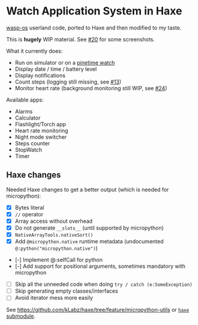 # Watch Application System in Haxe

[wasp-os](https://github.com/daniel-thompson/wasp-os) userland code, ported to Haxe and then modified to my taste.

This is **hugely** WIP material. See [#20](/../../issues/20) for some screenshots.

What it currently does:
* Run on simulator or on a [pinetime watch](https://www.pine64.org/pinetime/)
* Display date / time / battery level
* Display notifications
* Count steps (logging still missing, see [#13](/../../issues/13))
* Monitor heart rate (background monitoring still WIP, see [#24](/../../issues/24))

Available apps:
* Alarms
* Calculator
* Flashlight/Torch app
* Heart rate monitoring
* Night mode switcher
* Steps counter
* StopWatch
* Timer

## Haxe changes

Needed Haxe changes to get a better output (which is needed for micropython):

* [x] Bytes literal
* [x] `//` operator
* [x] Array access without overhead
* [x] Do not generate `__slots__` (until supported by micropython)
* [x] `NativeArrayTools.nativeSort()`
* [x] Add `@micropython.native` runtime metadata (undocumented `@:python("micropython.native")`)
* [-] Implement @:selfCall for python
* [-] Add support for positional arguments, sometimes mandatory with micropython
* [ ] Skip all the unneeded code when doing `try / catch (e:SomeException)`
* [ ] Skip generating empty classes/interfaces
* [ ] Avoid iterator mess more easily

See https://github.com/kLabz/haxe/tree/feature/micropython-utils or [`haxe` submodule](./haxe).


